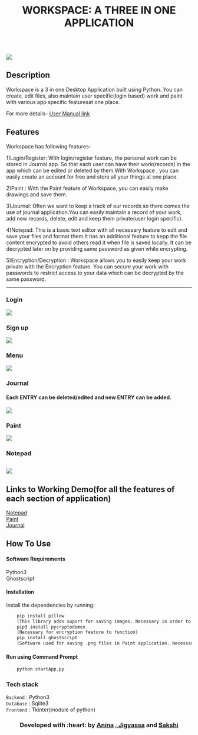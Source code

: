 </p>
<h1 align = 'center'>WORKSPACE: A THREE IN ONE APPLICATION</h1>
<br>


<br>

[![](https://img.shields.io/badge/Made_with-Python3-blue?style=for-the-badge&logo=python)](https://www.python.org "Python3")

</p>

## Description ##

Workspace is a 3 in one Desktop Application built using Python.
You can create, edit files, also maintain user specific(login based) work and paint with various app specific featuresat one place.

<p>
For more details-
<a href="https://docs.google.com/document/d/1LdgY1ZZUIRn6PmGC436N0veKylZUyKWu4a_pkZJxp3c/edit?ts=5eb16a73#">
User Manual link 
</a>
</p>

## Features ##
Workspace has following features-

1)Login/Register: With login/register feature, the personal work can be stored in Journal app. So that each user can have their
work(records) in the app which can be edited or deleted by them.With Workspace , you can easily create an account for free 
and store all your things at one place.

2)Paint : With the Paint feature of Workspace, you can easily make drawings and save them.

3)Journal: Often we want to keep a track of our records so there comes the use of journal application.You can easily maintain 
a record of your work, add new records, delete, edit and keep them private(user login specific).

4)Notepad: This is a basic text editor with all necessary feature to edit and save your files and format them.It has an additional 
feature to kepp the file content encrypted to avoid others read it when file is saved locally. It can be decrypted later on by 
providing same password as given while encrypting.

5)Encryption/Decryption : Workspace allows you to easily keep your work private with the Encryption feature.
You can secure your work with passwords to restrict access to your data which can be decrypted by the same password.

----------------------------------------------------------------------------------------
### Login ###
![](https://github.com/sakship31/Workspace/blob/master/Photos_Videos/Login.PNG)
### Sign up ###
![](https://github.com/sakship31/Workspace/blob/master/Photos_Videos/sign.PNG)
### Menu ###
![](https://github.com/sakship31/Workspace/blob/master/Photos_Videos/Menu.PNG)
### Journal ###
#### Each ENTRY can be deleted/edited and new ENTRY can be added. ####
![](https://github.com/sakship31/Workspace/blob/master/Photos_Videos/Journal.PNG)
### Paint ###
![](https://github.com/sakship31/Workspace/blob/master/Photos_Videos/Paint.PNG)
### Notepad ###
![](https://github.com/sakship31/Workspace/blob/master/Photos_Videos/Notepad.PNG)
---------------------------------------------------------------------------------------
## Links to Working Demo(for all the features of each section of application) ##
<a href="https://drive.google.com/open?id=1KhFHr0POrpcdDLyxmiYjFrjdDchQ2dEf">
Notepad
</a>
<br>
<a href="https://drive.google.com/file/d/1ZO24JblKM35Pim56SlFh658SjmF6Rlel/view?usp=sharing">
Paint
</a>
<br>
<a href="https://drive.google.com/open?id=1mzlh8hAd1YntmXnD1AnCVU5tID2fH7YJ">
Journal 
</a>
<br>

## How To Use
#### Software Requirements
Python3<br>
Ghostscript

#### Installation
Install the dependencies by running:
```html  
    pip install pillow
    (This library adds suport for saving images. Necessary in order to run Paint app.)
    pip3 install pycryptodomex
    (Necessary for encryption feature to function)
    pip install ghostscript
    (Software used for saving .png files in Paint application. Necessary for save feature to function )
```

#### Run using Command Prompt

```html
    python startApp.py
```

###             Tech stack
`Backend` : Python3  <br>
`Database` : Sqlite3 <br>
`Frontend` : Tkinter(module of python)  <br>

<h3 align="center"><b>Developed with :heart: by <a href="https://github.com/anina512">Anina</a> ,<a href="https://github.com/Laborious-Coder"> Jigyassa</a> and <a href="https://github.com/sakship31/">Sakshi</a></b></h1>

